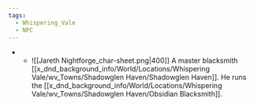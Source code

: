 ```yaml
---
tags:
  - Whispering_Vale
  - NPC
---
```

- 
	- ![[Jareth Nightforge_char-sheet.png|400]]
	A master blacksmith [[x_dnd_background_info/World/Locations/Whispering Vale/wv_Towns/Shadowglen Haven/Shadowglen Haven]]. He runs the [[x_dnd_background_info/World/Locations/Whispering Vale/wv_Towns/Shadowglen Haven/Obsidian Blacksmith]]. 
